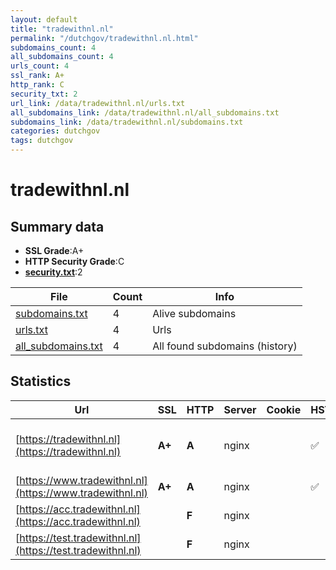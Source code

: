 ```yaml
---
layout: default
title: "tradewithnl.nl"
permalink: "/dutchgov/tradewithnl.nl.html"
subdomains_count: 4
all_subdomains_count: 4
urls_count: 4
ssl_rank: A+
http_rank: C
security_txt: 2
url_link: /data/tradewithnl.nl/urls.txt
all_subdomains_link: /data/tradewithnl.nl/all_subdomains.txt
subdomains_link: /data/tradewithnl.nl/subdomains.txt
categories: dutchgov
tags: dutchgov
---
```



# tradewithnl.nl
## Summary data


 - **SSL Grade**:A+
 - **HTTP Security Grade**:C
 - **[security.txt](https://www.digitaleoverheid.nl/nieuws/standaard-security-txt-nu-verplicht-voor-overheid/)**:2


| File       | Count | Info |
|------------|-------|------|
|[subdomains.txt](/DutchGovScope/data/tradewithnl.nl/subdomains.txt)|4|Alive subdomains|
|[urls.txt](/DutchGovScope/data/tradewithnl.nl/urls.txt)|4|Urls|
|[all_subdomains.txt](/DutchGovScope/data/tradewithnl.nl/all_subdomains.txt)|4|All found subdomains (history)|


## Statistics


| Url | SSL | HTTP | Server | Cookie | HSTS | CORS | CTO | CSP | XFO | XXP | RP |FP| Tech |Title |
|--------|-------|-------|------|------|------|------|------|------|------|------|------|------|------|------|
|[https://tradewithnl.nl](https://tradewithnl.nl)| **A+**| **A**|nginx| |:white_check_mark: | | |:warning: | :white_check_mark: | :white_check_mark: | :white_check_mark: | |Drupal HSTS Nginx PHP|Redirecting to h...|
|[https://www.tradewithnl.nl](https://www.tradewithnl.nl)| **A+**| **A**|nginx| |:white_check_mark: | | |:warning: | :white_check_mark: | :white_check_mark: | :white_check_mark: | |HSTS Nginx|301 Moved Perman...|
|[https://acc.tradewithnl.nl](https://acc.tradewithnl.nl)| | **F**|nginx| | | | | | | | :white_check_mark: | |Basic Nginx|401 Authorizatio...|
|[https://test.tradewithnl.nl](https://test.tradewithnl.nl)| | **F**|nginx| | | | | | | | :white_check_mark: | |Basic Nginx|401 Authorizatio...|

